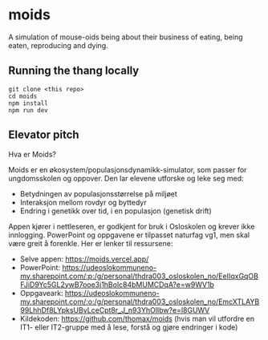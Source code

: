# moids
A simulation of mouse-oids being about their business of eating, being eaten, reproducing and dying.

## Running the thang locally
```
git clone <this repo>
cd moids
npm install
npm run dev
```

## Elevator pitch
Hva er Moids?

Moids er en økosystem/populasjonsdynamikk-simulator, som passer for ungdomsskolen og oppover. Den lar elevene utforske og leke seg med:
- Betydningen av populasjonsstørrelse på miljøet
- Interaksjon mellom rovdyr og byttedyr
- Endring i genetikk over tid, i en populasjon (genetisk drift)

Appen kjører i nettleseren, er godkjent for bruk i Osloskolen og krever ikke innlogging. PowerPoint og oppgavene er tilpasset naturfag vg1, men skal være greit å forenkle. Her er lenker til ressursene:

- Selve appen: https://moids.vercel.app/
- PowerPoint: https://udeoslokommuneno-my.sharepoint.com/:p:/g/personal/thdra003_osloskolen_no/EeIIqxGqOBFJiD9Yc5GL2ywB7ooe3j1hBolc84bMUMCDqA?e=w9WV1b
- Oppgaveark: https://udeoslokommuneno-my.sharepoint.com/:o:/g/personal/thdra003_osloskolen_no/EmcXTLAYB99LhhDf8LYpksUBvLceCpt8r_J_n93YhOlIbw?e=l8GUWV
- Kildekoden: https://github.com/thomax/moids (hvis man vil utfordre en IT1- eller IT2-gruppe med å lese, forstå og gjøre endringer i kode)